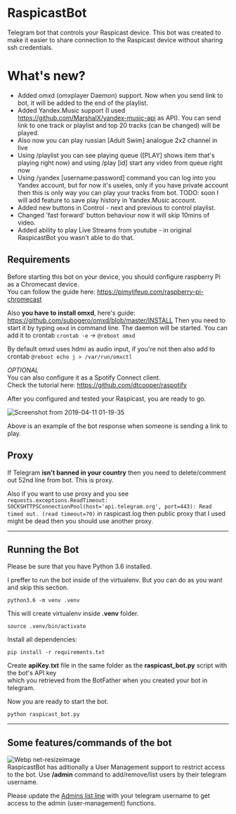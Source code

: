# RaspicastBot

Telegram bot that controls your Raspicast device.
This bot was created to make it easier to share connection to the Raspicast device without sharing ssh credentials.

# What's new?

- Added omxd (omxplayer Daemon) support. Now when you send link to bot, it will be added to the end of the playlist.
- Added Yandex.Music support (I used https://github.com/MarshalX/yandex-music-api as API). You can send link to one track or playlist and top 20 tracks (can be changed) will be played.
- Also now you can play russian [Adult Swim] analogue 2x2 channel in live
- Using /playlist you can see playing queue ([PLAY] shows item that's playing right now) and using /play [id] start any video from queue right now
- Using /yandex [username:password] command you can log into you Yandex account, but for now it's useles, only if you have private account then this is only way you can play your tracks from bot. 
TODO: soon I will add feature to save play history in Yandex.Music account.
- Added new buttons in Control - next and previous to control playlist.
- Changed 'fast forward' button behaviour now it will skip 10mins of video.
- Added ability to play Live Streams from youtube - in original RaspicastBot you wasn't able to do that.

## Requirements

Before starting this bot on your device, you should configure raspberry Pi as a Chromecast device.  
You can follow the guide here: https://pimylifeup.com/raspberry-pi-chromecast

Also **you have to install omxd**, here's guide: https://github.com/subogero/omxd/blob/master/INSTALL
Then you need to start it by typing ``` omxd ``` in command line. The daemon will be started.
You can add it to crontab ``` crontab -e ``` -> ``` @reboot omxd ```

By default omxd uses hdmi as audio input, if you're not then also add to crontab ``` @reboot echo j > /var/run/omxctl ```

*OPTIONAL*  
You can also configure it as a Spotify Connect client.  
Check the tutorial here: https://github.com/dtcooper/raspotify

After you configured and tested your Raspicast, you are ready to go.

![Screenshot from 2019-04-11 01-19-35](https://user-images.githubusercontent.com/17516391/55922399-d7ad8100-5bf8-11e9-969f-223a8da2650a.png)

Above is an example of the bot response when someone is sending a link to play.

## Proxy

If Telegram **isn't banned in your country** then you need to delete/comment out 52nd line from bot. This is proxy.

Also if you want to use proxy and you see ``` requests.exceptions.ReadTimeout: SOCKSHTTPSConnectionPool(host='api.telegram.org', port=443): Read timed out. (read timeout=70) ``` in raspicast.log then public proxy that I used might be dead then you should use another proxy.

-------

## Running the Bot

Please be sure that you have Python 3.6 installed.  

I preffer to run the bot inside of the virtualenv. But you can do as you want and skip this section. 

```
python3.6 -m venv .venv
```
This will create virtualenv inside **.venv** folder.  
```
source .venv/bin/activate
```  
Install all dependencies: 
```
pip install -r requirements.txt
```
Create **apiKey.txt** file in the same folder as the **raspicast_bot.py** script with the bot's API key  
which you retrieved from the BotFather when you created your bot in telegram.

Now you are ready to start the bot.
```
python raspicast_bot.py
```
-----
## Some features/commands of the bot

![Webp net-resizeimage](https://user-images.githubusercontent.com/17516391/56228362-8e818500-606f-11e9-960d-9851ea819a57.jpg)  
RaspicastBot has aditionally a User Management support to restrict access to the bot. Use **/admin** command to add/remove/list users by their telegram username.

Please update the [Admins list line](https://github.com/tmxak/RaspicastBot/blob/44949e9482a5022170d1dd41423952c85cc8d5da/raspicast_bot.py#L36) with your telegram username to get access to the admin (user-management) functions. 
